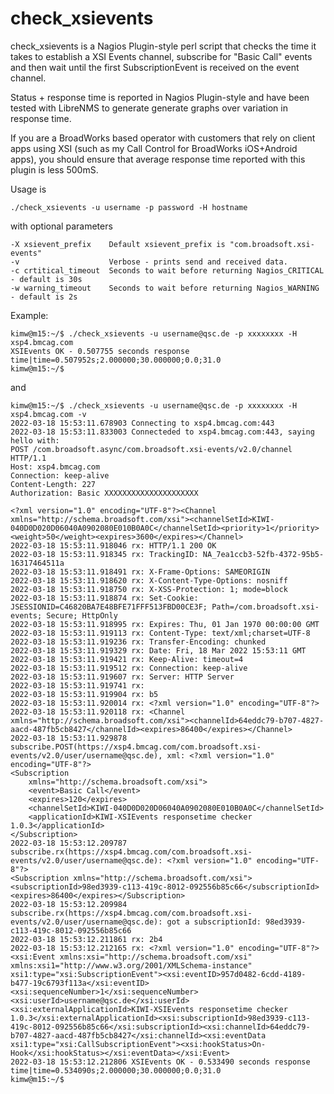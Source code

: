 # check_xsievents
                     
check_xsievents is a Nagios Plugin-style perl script that checks the time it takes to establish a XSI Events channel, subscribe 
for "Basic Call" events and then wait until the first SubscriptionEvent is received on the event channel.

Status + response time is reported in Nagios Plugin-style and have been tested with LibreNMS to generate generate graphs over variation in response time.

If you are a BroadWorks based operator with customers that rely on client apps using XSI (such as my Call Control for BroadWorks iOS+Android apps), you 
should ensure that average response time reported with this plugin is less 500mS. 

Usage is
```
./check_xsievents -u username -p password -H hostname 

```
with optional parameters
```
-X xsievent_prefix    Default xsievent_prefix is "com.broadsoft.xsi-events"
-v                    Verbose - prints send and received data.
-c crtitical_timeout  Seconds to wait before returning Nagios_CRITICAL - default is 30s
-w warning_timeout    Seconds to wait before returning Nagios_WARNING - default is 2s
```

Example:
```
kimw@m15:~/$ ./check_xsievents -u username@qsc.de -p xxxxxxxx -H xsp4.bmcag.com 
XSIEvents OK - 0.507755 seconds response time|time=0.507952s;2.000000;30.000000;0.0;31.0
kimw@m15:~/$

```
and
```
kimw@m15:~/$ ./check_xsievents -u username@qsc.de -p xxxxxxxx -H xsp4.bmcag.com -v
2022-03-18 15:53:11.678903 Connecting to xsp4.bmcag.com:443
2022-03-18 15:53:11.833003 Connecteded to xsp4.bmcag.com:443, saying hello with:
POST /com.broadsoft.async/com.broadsoft.xsi-events/v2.0/channel HTTP/1.1
Host: xsp4.bmcag.com
Connection: keep-alive
Content-Length: 227
Authorization: Basic XXXXXXXXXXXXXXXXXXXXX 

<?xml version="1.0" encoding="UTF-8"?><Channel xmlns="http://schema.broadsoft.com/xsi"><channelSetId>KIWI-040D0D020D06040A0902080E010B0A0C</channelSetId><priority>1</priority><weight>50</weight><expires>3600</expires></Channel>
2022-03-18 15:53:11.918046 rx: HTTP/1.1 200 OK
2022-03-18 15:53:11.918345 rx: TrackingID: NA_7ea1ccb3-52fb-4372-95b5-16317464511a
2022-03-18 15:53:11.918491 rx: X-Frame-Options: SAMEORIGIN
2022-03-18 15:53:11.918620 rx: X-Content-Type-Options: nosniff
2022-03-18 15:53:11.918750 rx: X-XSS-Protection: 1; mode=block
2022-03-18 15:53:11.918874 rx: Set-Cookie: JSESSIONID=C46820BA7E48BFE71FFF513FBD00CE3F; Path=/com.broadsoft.xsi-events; Secure; HttpOnly
2022-03-18 15:53:11.918995 rx: Expires: Thu, 01 Jan 1970 00:00:00 GMT
2022-03-18 15:53:11.919113 rx: Content-Type: text/xml;charset=UTF-8
2022-03-18 15:53:11.919236 rx: Transfer-Encoding: chunked
2022-03-18 15:53:11.919329 rx: Date: Fri, 18 Mar 2022 15:53:11 GMT
2022-03-18 15:53:11.919421 rx: Keep-Alive: timeout=4
2022-03-18 15:53:11.919512 rx: Connection: keep-alive
2022-03-18 15:53:11.919607 rx: Server: HTTP Server
2022-03-18 15:53:11.919741 rx: 
2022-03-18 15:53:11.919904 rx: b5
2022-03-18 15:53:11.920014 rx: <?xml version="1.0" encoding="UTF-8"?>
2022-03-18 15:53:11.920118 rx: <Channel xmlns="http://schema.broadsoft.com/xsi"><channelId>64eddc79-b707-4827-aacd-487fb5cb8427</channelId><expires>86400</expires></Channel>
2022-03-18 15:53:11.929878 subscribe.POST(https://xsp4.bmcag.com/com.broadsoft.xsi-events/v2.0/user/username@qsc.de), xml: <?xml version="1.0" encoding="UTF-8"?>
<Subscription
    xmlns="http://schema.broadsoft.com/xsi">
    <event>Basic Call</event>
    <expires>120</expires>
    <channelSetId>KIWI-040D0D020D06040A0902080E010B0A0C</channelSetId>
    <applicationId>KIWI-XSIEvents responsetime checker 1.0.3</applicationId>
</Subscription>
2022-03-18 15:53:12.209787 subscribe.rx(https://xsp4.bmcag.com/com.broadsoft.xsi-events/v2.0/user/username@qsc.de): <?xml version="1.0" encoding="UTF-8"?>
<Subscription xmlns="http://schema.broadsoft.com/xsi"><subscriptionId>98ed3939-c113-419c-8012-092556b85c66</subscriptionId><expires>86400</expires></Subscription>
2022-03-18 15:53:12.209984 subscribe.rx(https://xsp4.bmcag.com/com.broadsoft.xsi-events/v2.0/user/username@qsc.de): got a subscriptionId: 98ed3939-c113-419c-8012-092556b85c66
2022-03-18 15:53:12.211861 rx: 2b4
2022-03-18 15:53:12.212165 rx: <?xml version="1.0" encoding="UTF-8"?><xsi:Event xmlns:xsi="http://schema.broadsoft.com/xsi" xmlns:xsi1="http://www.w3.org/2001/XMLSchema-instance" xsi1:type="xsi:SubscriptionEvent"><xsi:eventID>957d0482-6cdd-4189-b477-19c6793f113a</xsi:eventID><xsi:sequenceNumber>1</xsi:sequenceNumber><xsi:userId>username@qsc.de</xsi:userId><xsi:externalApplicationId>KIWI-XSIEvents responsetime checker 1.0.3</xsi:externalApplicationId><xsi:subscriptionId>98ed3939-c113-419c-8012-092556b85c66</xsi:subscriptionId><xsi:channelId>64eddc79-b707-4827-aacd-487fb5cb8427</xsi:channelId><xsi:eventData xsi1:type="xsi:CallSubscriptionEvent"><xsi:hookStatus>On-Hook</xsi:hookStatus></xsi:eventData></xsi:Event>
2022-03-18 15:53:12.212806 XSIEvents OK - 0.533490 seconds response time|time=0.534090s;2.000000;30.000000;0.0;31.0
kimw@m15:~/$

```


